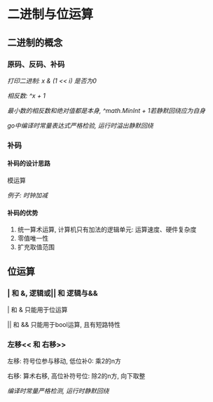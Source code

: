# 二进制与位运算

## 二进制的概念

### 原码、反码、补码

*打印二进制: x & (1 << i) 是否为0*

*相反数: ^x + 1*

*最小数的相反数和绝对值都是本身, ^math.MinInt + 1若静默回绕应为自身*

*go中编译时常量表达式严格检验, 运行时溢出静默回绕*

### 补码

#### 补码的设计思路

模运算

*例子: 时钟加减*

#### 补码的优势

1. 统一算术运算, 计算机只有加法的逻辑单元: 运算速度、硬件复杂度
2. 零值唯一性
3. 扩充取值范围

## 位运算

### | 和 &, 逻辑或|| 和 逻辑与&&

| 和 & 只能用于位运算

|| 和 && 只能用于bool运算, 且有短路特性

### 左移<< 和 右移>>

左移: 符号位参与移动, 低位补0: 乘2的n方

右移: 算术右移, 高位补符号位: 除2的n方, 向下取整

*编译时常量严格检测, 运行时静默回绕*